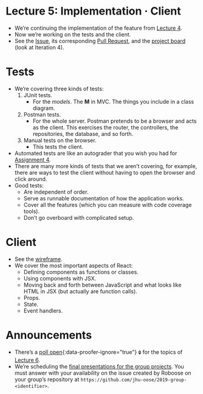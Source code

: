 # Lecture 5: Implementation · Client

- We’re continuing the implementation of the feature from [Lecture 4](/lectures/4).
- Now we’re working on the tests and the client.
- See the [Issue](https://github.com/jhu-oose/todoose/issues/24), its corresponding [Pull Request](https://github.com/jhu-oose/todoose/pull/25), and the [project board](https://github.com/jhu-oose/todoose/projects/3) (look at Iteration 4).

# Tests

- We’re covering three kinds of tests:
  1. JUnit tests.
     - For the _models_. The **M** in MVC. The things you include in a class diagram.
  2. Postman tests.
     - For the whole server. Postman pretends to be a browser and acts as the client. This exercises the router, the controllers, the repositories, the database, and so forth.
  3. Manual tests on the browser.
     - This tests the client.
- Automated tests are like an autograder that you wish you had for [Assignment 4](/assignments/4).
- There are many more kinds of tests that we aren’t covering, for example, there are ways to test the client without having to open the browser and click around.
- Good tests:
  - Are independent of order.
  - Serve as runnable documentation of how the application works.
  - Cover all the features (which you can measure with code coverage tools).
  - Don’t go overboard with complicated setup.

# Client

- See the [wireframe](https://github.com/jhu-oose/todoose/blob/46d406a0a4246f77a615e5ae939b4a6de25d2095/docs/wireframes.jpeg).
- We cover the most important aspects of React:
  - Defining components as functions or classes.
  - Using components with JSX.
  - Moving back and forth between JavaScript and what looks like HTML in JSX (but actually are function calls).
  - Props.
  - State.
  - Event handlers.

# Announcements

- There’s a [poll open](https://github.com/jhu-oose/2019-students/issues/41){:data-proofer-ignore="true"} <small title="You must be a registered student logged into GitHub to see this.">🔒</small> for the topics of [Lecture 6](/lectures/6).
- We’re scheduling the [final presentations for the group projects](/group-projects#presentations). You must answer with your availability on the issue created by Roboose on your group’s repository at `https://github.com/jhu-oose/2019-group-<identifier>`.
